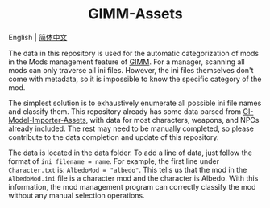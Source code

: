 <h1 align="center">GIMM-Assets</h1>

English | [简体中文](README_zh-CN.md)

The data in this repository is used for the automatic categorization of mods in the Mods management feature of [GIMM](https://github.com/jianxingxuejian/GIMM). For a manager, scanning all mods can only traverse all ini files. However, the ini files themselves don't come with metadata, so it is impossible to know the specific category of the mod.

The simplest solution is to exhaustively enumerate all possible ini file names and classify them. This repository already has some data parsed from [GI-Model-Importer-Assets](https://github.com/SilentNightSound/GI-Model-Importer-Assets), with data for most characters, weapons, and NPCs already included. The rest may need to be manually completed, so please contribute to the data completion and update of this repository.

The data is located in the data folder. To add a line of data, just follow the format of `ini filename = name`. For example, the first line under `Character.txt` is: `AlbedoMod = "albedo"`. This tells us that the mod in the `AlbedoMod.ini` file is a character mod and the character is Albedo. With this information, the mod management program can correctly classify the mod without any manual selection operations.
